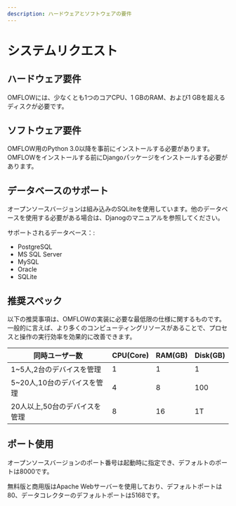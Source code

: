 ```yaml
---
description: ハードウェアとソフトウェアの要件
---
```


# システムリクエスト

## ハードウェア要件

OMFLOWには、少なくとも1つのコアCPU、1 GBのRAM、および1 GBを超えるディスクが必要です。

## ソフトウェア要件

OMFLOW用のPython 3.0以降を事前にインストールする必要があります。OMFLOWをインストールする前にDjangoパッケージをインストールする必要があります。

## データベースのサポート

オープンソースバージョンは組み込みのSQLiteを使用しています。他のデータベースを使用する必要がある場合は、Djanogのマニュアルを参照してください。

サポートされるデータベース：:

* PostgreSQL
* MS SQL Server
* MySQL
* Oracle
* SQLite

## 推奨スペック

以下の推奨事項は、OMFLOWの実装に必要な最低限の仕様に関するものです。一般的に言えば、より多くのコンピューティングリソースがあることで、プロセスと操作の実行効率を効果的に改善できます。

| 同時ユーザー数            | CPU(Core) | RAM(GB) | Disk(GB) |
| ------------------ | --------- | ------- | -------- |
| 1\~5人,2台のデバイスを管理   | 1         | 1       | 1        |
| 5\~20人,10台のデバイスを管理 | 4         | 8       | 100      |
| 20人以上,50台のデバイスを管理  | 8         | 16      | 1T       |

## ポート使用

オープンソースバージョンのポート番号は起動時に指定でき、デフォルトのポートは8000です。

無料版と商用版はApache Webサーバーを使用しており、デフォルトポートは80、データコレクターのデフォルトポートは5168です。

##

